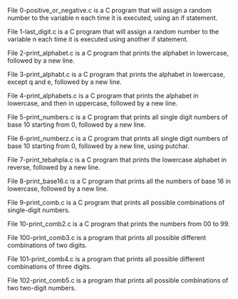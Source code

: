 File 0-positive_or_negative.c is a C program that will assign a random number to the variable n each time it is executed, using an if statement.

File 1-last_digit.c is a C program that will assign a random number to the variable n each time it is executed using another if statement.

File 2-print_alphabet.c is a C program that prints the alphabet in lowercase, followed by a new line.

File 3-print_alphabt.c is a C program that prints the alphabet in lowercase, except q and e, followed by a new line.

File 4-print_alphabets.c is a C program that prints the alphabet in lowercase, and then in uppercase, followed by a new line.

File 5-print_numbers.c is a C program that prints all single digit numbers of base 10 starting from 0, followed by a new line.

File 6-print_numberz.c is a C program that prints all single digit numbers of base 10 starting from 0, followed by a new line, using putchar.

File 7-print_tebahpla.c is a C program that prints the lowercase alphabet in reverse, followed by a new line.

File 8-print_base16.c is a C program that prints all the numbers of base 16 in lowercase, followed by a new line.

File 9-print_comb.c is a C program that prints all possible combinations of single-digit numbers.

File 10-print_comb2.c is a C program that prints the numbers from 00 to 99.

File 100-print_comb3.c is a program that prints all possible different combinations of two digits.

File 101-print_comb4.c is a program that prints all possible different combinations of three digits.

File 102-print_comb5.c is a program that prints all possible combinations of two two-digit numbers.
